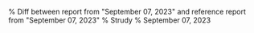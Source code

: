 % Diff between report from "September 07, 2023" and reference report from "September 07, 2023"
% Strudy
% September 07, 2023


